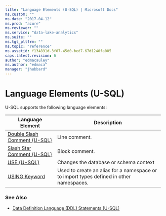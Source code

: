 ```yaml
---
title: "Language Elements (U-SQL) | Microsoft Docs"
ms.custom: ""
ms.date: "2017-04-12"
ms.prod: "azure"
ms.reviewer: ""
ms.service: "data-lake-analytics"
ms.suite: ""
ms.tgt_pltfrm: ""
ms.topic: "reference"
ms.assetid: f134891d-3f07-45d0-bed7-67d1240fa005
caps.latest.revision: 6
author: "edmacauley"
ms.author: "edmaca"
manager: "jhubbard"
---
```

# Language Elements (U-SQL)
U-SQL supports the following language elements:

|Language Element|Description|
|------|--|
|[Double Slash Comment (U-SQL)](double-slash-comment-u-sql.md)|Line comment.|
|[Slash Star Comment (U-SQL)](slash-star-comment-u-sql.md)|Block comment.|
|[USE (U-SQL)](u-sql-metadata-object-naming-and-name-contexts.md)|Changes the database or schema context|
|[USING Keyword](using-keyword.md)|Used to create an alias for a namespace or to import types defined in other namespaces.|


### See Also
* [Data Definition Language (DDL) Statements (U-SQL)](data-definition-language-ddl-statements-u-sql.md)